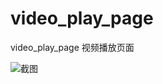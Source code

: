 # video_play_page
video_play_page 视频播放页面

![截图](https://img-blog.csdnimg.cn/20200515004026278.png?x-oss-process=image/watermark,type_ZmFuZ3poZW5naGVpdGk,shadow_10,text_aHR0cHM6Ly9ibG9nLmNzZG4ubmV0L3dlaXhpbl8zODAyNTE2OA==,size_10,color_FFFFFF,t_50)



